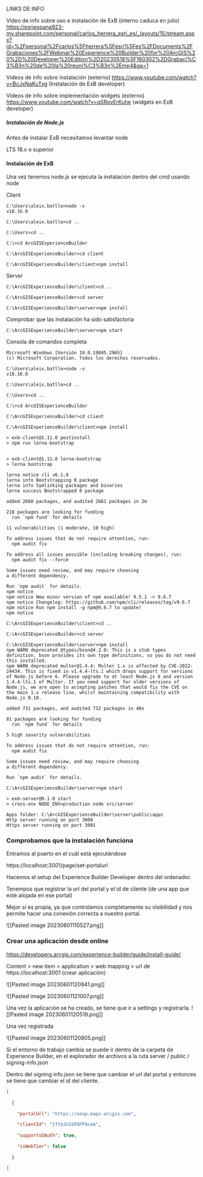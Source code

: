 LINKS DE INFO 

Video de info sobre uso e instalación de ExB  (interno caduca en julio)
https://esriespana923-my.sharepoint.com/personal/carlos_herrera_esri_es/_layouts/15/stream.aspx?id=%2Fpersonal%2Fcarlos%5Fherrera%5Fesri%5Fes%2FDocuments%2FGrabaciones%2FWebinar%20Experience%20Builder%20for%20ArcGIS%20%2D%20Developer%20Edition%2D20230518%5F160302%2DGrabaci%C3%B3n%20de%20la%20reuni%C3%B3n%2Emp4&ga=1

Videos de info sobre instalación (externo)
https://www.youtube.com/watch?v=BcJxNaKuTxg (Instalación de ExB developer)

Videos de info sobre implementación widgets (externo)
https://www.youtube.com/watch?v=qSRovErKutw (widgets en ExB developer)


##### Instalación de Node.js

Antes de instalar ExB necesitamos levantar node

LTS 18.x o superior 

#### Instalación de ExB

Una vez tenemos node.js se ejecuta la instalación dentro del cmd usando node

Client

```
C:\Users\aleix.batlle>node -v
v18.16.0

C:\Users\aleix.batlle>cd ..

C:\Users>cd ..

C:\>cd ArcGISExperienceBuilder

C:\ArcGISExperienceBuilder>cd client

C:\ArcGISExperienceBuilder\client>npm install
```

Server

```
C:\ArcGISExperienceBuilder\client>cd ..

C:\ArcGISExperienceBuilder>cd server

C:\ArcGISExperienceBuilder\server>npm install
```

Comprobar que las instalación ha sido satisfactoria

```
C:\ArcGISExperienceBuilder\server>npm start
```


Consola de comandos completa

```
Microsoft Windows [Versión 10.0.19045.2965]
(c) Microsoft Corporation. Todos los derechos reservados.

C:\Users\aleix.batlle>node -v
v18.16.0

C:\Users\aleix.batlle>cd ..

C:\Users>cd ..

C:\>cd ArcGISExperienceBuilder

C:\ArcGISExperienceBuilder>cd client

C:\ArcGISExperienceBuilder\client>npm install

> exb-client@1.11.0 postinstall
> npm run lerna-bootstrap


> exb-client@1.11.0 lerna-bootstrap
> lerna bootstrap

lerna notice cli v6.1.0
lerna info Bootstrapping 0 package
lerna info Symlinking packages and binaries
lerna success Bootstrapped 0 package

added 2660 packages, and audited 2661 packages in 2m

218 packages are looking for funding
  run `npm fund` for details

11 vulnerabilities (1 moderate, 10 high)

To address issues that do not require attention, run:
  npm audit fix

To address all issues possible (including breaking changes), run:
  npm audit fix --force

Some issues need review, and may require choosing
a different dependency.

Run `npm audit` for details.
npm notice
npm notice New minor version of npm available! 9.5.1 -> 9.6.7
npm notice Changelog: https://github.com/npm/cli/releases/tag/v9.6.7
npm notice Run npm install -g npm@9.6.7 to update!
npm notice

C:\ArcGISExperienceBuilder\client>cd ..

C:\ArcGISExperienceBuilder>cd server

C:\ArcGISExperienceBuilder\server>npm install
npm WARN deprecated @types/bson@4.2.0: This is a stub types definition. bson provides its own type definitions, so you do not need this installed.
npm WARN deprecated multer@1.4.4: Multer 1.x is affected by CVE-2022-24434. This is fixed in v1.4.4-lts.1 which drops support for versions of Node.js before 6. Please upgrade to at least Node.js 6 and version 1.4.4-lts.1 of Multer. If you need support for older versions of Node.js, we are open to accepting patches that would fix the CVE on the main 1.x release line, whilst maintaining compatibility with Node.js 0.10.

added 731 packages, and audited 732 packages in 40s

81 packages are looking for funding
  run `npm fund` for details

5 high severity vulnerabilities

To address issues that do not require attention, run:
  npm audit fix

Some issues need review, and may require choosing
a different dependency.

Run `npm audit` for details.

C:\ArcGISExperienceBuilder\server>npm start

> exb-server@0.1.0 start
> cross-env NODE_ENV=production node src/server

Apps folder: C:\ArcGISExperienceBuilder\server\public\apps
Http server running on port 3000
Https server running on port 3001

```


### Comprobamos que la instalación funciona

Entramos al puerto en el cuál está ejecutándose

https://localhost:3001/page/set-portalurl

Hacemos el setup del Experience Builder Developer dentro del ordenador. 

Tenempos que registrar la url del portal y el id de cliente (de una app que esté alojada en ese portal)

Mejor si es propia, ya que controlamos completamente su visibilidad y nos permite hacer una conexión correcta a nuestro portal. 

![[Pasted image 20230601110527.png]]

### Crear una aplicación desde online 

https://developers.arcgis.com/experience-builder/guide/install-guide/

Content > new item > application > web mapping > url de https://localhost:3001  (crear aplicación)

![[Pasted image 20230601120941.png]]

![[Pasted image 20230601121007.png]]


Una vez la aplicación se ha creado, se tiene que ir a settings y registrarla. 
![[Pasted image 20230601120519.png]]

Una vez registrada 

![[Pasted image 20230601120805.png]]

Si el entorno de trabajo cambia se puede ir dentro de la carpeta de Experience Builder,  en el explorador de archivos a la ruta server / public / signing-info.json 

Dentro del signing info.json se tiene que cambiar el url del portal y entonces se tiene que cambiar el id del cliente. 

```json
[

  {

    "portalUrl": "https://eeap.maps.arcgis.com",

    "clientId": "Iftb2hS5P8PP9cmA",

    "supportsOAuth": true,

    "isWebTier": false

  }

]
```
